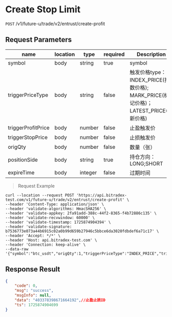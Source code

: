 # Create Stop Limit

`POST` /v1/future-u/trade/v2/entrust/create-profit

## Request Parameters

| name                        | location   | type      | required    | Description                                                            |
|---------------------------|------|---------|-------|---------------------------------------------------------------|
| symbol                    | body | string  | true  | symbol                                                           |
| triggerPriceType          | body | string  | false | 触发价格type：INDEX_PRICE(指数价格); MARK_PRICE(标记价格)；LATEST_PRICE(最新价格) |
| triggerProfitPrice        | body | number  | false | 止盈触发价                                                         |
| triggerStopPrice          | body | number  | false | 止损触发价                                                         |
| origQty                   | body | number  | false | 数量（张）                                                         |
| positionSide              | body | string  | true  | 持仓方向：LONG;SHORT                                               |
| expireTime                | body | integer | false | 过期时间                                                          |

> Request Example

```shell
curl --location --request POST 'https://api.bitradex-test.com/v1/future-u/trade/v2/entrust/create-profit' \
--header 'Content-Type: application/json' \
--header 'validate-algorithms: HmacSHA256' \
--header 'validate-appkey: 2fa91add-388c-44f2-8365-f4b72886c135' \
--header 'validate-recvwindow: 60000' \
--header 'validate-timestamp: 1725874904394' \
--header 'validate-signature: b7536773e073a44b6915c02a0b99d659b27946c5bbce6da3020fdbdef6a71c17' \
--header 'Accept: */*' \
--header 'Host: api.bitradex-test.com' \
--header 'Connection: keep-alive' \
--data-raw '{"symbol":"btc_usdt","origQty":1,"triggerPriceType":"INDEX_PRICE","triggerProfitPrice":56300,"triggerStopPrice":52000,"positionSide":"LONG"}'
```

## Response Result

```json
{
    "code": 0,
    "msg": "success",
    "msgInfo": null,
    "data": "403378398671664192",//止盈止损ID
    "ts": 1725874904699
}
```

